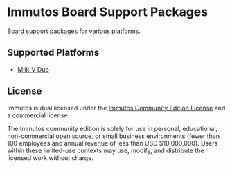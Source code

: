 # Immutos Board Support Packages

Board support packages for various platforms.

## Supported Platforms

- [Milk-V Duo](./docs/milkv-duo.md)

## License

Immutos is dual licensed under the [Immutos Community Edition License](./LICENSE) and a commercial license.

The Immutos community edition is solely for use in personal, educational, non-commercial open source, or small business environments (fewer than 100 employees and annual revenue of less than USD $10,000,000). Users within these limited-use contexts may use, modify, and distribute the licensed work without charge.